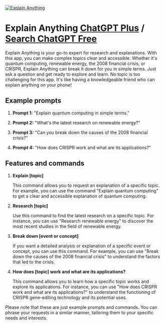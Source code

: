 
[![Explain Anything](https://files.oaiusercontent.com/file-1kqiK8kwofE06R5lRUJF1gXV?se=2123-10-18T02%3A35%3A39Z&sp=r&sv=2021-08-06&sr=b&rscc=max-age%3D31536000%2C%20immutable&rscd=attachment%3B%20filename%3Daff4de0f-9328-403c-9ccb-51e72a0e2409.png&sig=h1Cu8AYIN1g5PCorujiO5gC95RqYHaoEveGJB6mwEd0%3D)](https://chat.openai.com/g/g-kj6ZYFMZv-explain-anything)

# Explain Anything [ChatGPT Plus](https://chat.openai.com/g/g-kj6ZYFMZv-explain-anything) / [Search ChatGPT Free](https://gptcall.net/index.html#/?search=Explain%20Anything)

Explain Anything is your go-to expert for research and explanations. With this app, you can make complex topics clear and accessible. Whether it's quantum computing, renewable energy, the 2008 financial crisis, or CRISPR, Explain Anything can break it down for you in simple terms. Just ask a question and get ready to explore and learn. No topic is too challenging for this app. It's like having a knowledgeable friend who can explain anything on your phone!

## Example prompts

1. **Prompt 1:** "Explain quantum computing in simple terms."

2. **Prompt 2:** "What's the latest research on renewable energy?"

3. **Prompt 3:** "Can you break down the causes of the 2008 financial crisis?"

4. **Prompt 4:** "How does CRISPR work and what are its applications?"

## Features and commands

1. **Explain [topic]**

   This command allows you to request an explanation of a specific topic. For example, you can use the command "Explain quantum computing" to get a clear and accessible explanation of quantum computing.

2. **Research [topic]**

   Use this command to find the latest research on a specific topic. For instance, you can use "Research renewable energy" to discover the most recent studies in the field of renewable energy.

3. **Break down [event or concept]**

   If you want a detailed analysis or explanation of a specific event or concept, you can use this command. For example, you can use "Break down the causes of the 2008 financial crisis" to understand the factors that led to the crisis.

4. **How does [topic] work and what are its applications?**

   This command allows you to learn how a specific topic works and explore its applications. For instance, you can use "How does CRISPR work and what are its applications?" to understand the functioning of CRISPR gene-editing technology and its potential uses.

Please note that these are just example prompts and commands. You can phrase your requests in a similar manner, tailoring them to your specific needs and interests.


